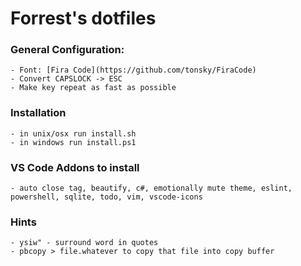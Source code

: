 # Forrest's dotfiles

### General Configuration:

    - Font: [Fira Code](https://github.com/tonsky/FiraCode)
    - Convert CAPSLOCK -> ESC
    - Make key repeat as fast as possible

### Installation

    - in unix/osx run install.sh
    - in windows run install.ps1

### VS Code Addons to install

    - auto close tag, beautify, c#, emotionally mute theme, eslint, powershell, sqlite, todo, vim, vscode-icons

### Hints

    - ysiw" - surround word in quotes
    - pbcopy > file.whatever to copy that file into copy buffer 
